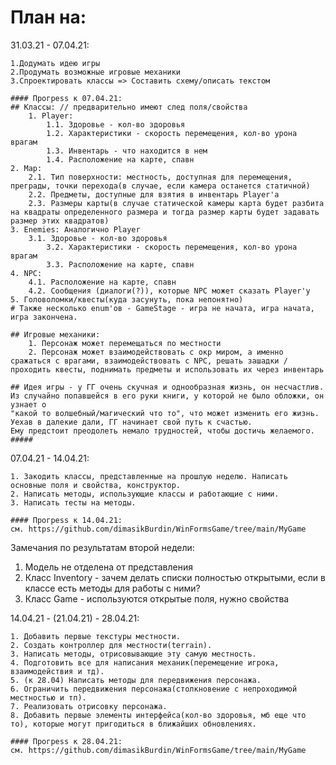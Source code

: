 # План на:
  31.03.21 - 07.04.21: 
  
    1.Додумать идею игры
    2.Продумать возможные игровые механики
    3.Спроектировать классы => Составить схему/описать текстом
    
    #### Прогреss к 07.04.21:
    ## Классы: // предварительно имеют след поля/свойства
    	1. Player: 
    		1.1. Здоровье - кол-во здоровья
    		1.2. Характеристики - скорость перемещения, кол-во урона врагам
    		1.3. Инвентарь - что находится в нем
    		1.4. Расположение на карте, спавн
	2. Map:
		2.1. Тип поверхности: местность, доступная для перемещения, преграды, точки перехода(в случае, если камера останется статичной)
		2.2. Предметы, доступные для взятия в инвентарь Player'а
		2.3. Размеры карты(в случае статической камеры карта будет разбита на квадраты определенного размера и тогда размер карты будет задавать размер этих квадратов)
	3. Enemies: Аналогично Player
		3.1. Здоровье - кол-во здоровья
    		3.2. Характеристики - скорость перемещения, кол-во урона врагам
    		3.3. Расположение на карте, спавн
	4. NPC:
		4.1. Расположение на карте, спавн
		4.2. Сообщения (диалоги(?)), которые NPC может сказать Player'у	
	5. Головоломки/квесты(куда засунуть, пока непонятно)
	# Также несколько enum'ов - GameStage - игра не начата, игра начата, игра закончена.
	
	## Игровые механики:
		1. Персонаж может перемещаться по местности
		2. Персонаж может взаимодействовать с окр миром, а именно сражаться с врагами, взаимодействовать с NPC, решать зашадки / проходить квесты, поднимать предметы и использовать их через инвентарь

 	## Идея игры - у ГГ очень скучная и однообразная жизнь, он несчастлив. Из случайно попавшейся в его руки книги, у которой не было обложки, он узнает о 
	"какой то волшебный/магический что то", что может изменить его жизнь. Уехав в далекие дали, ГГ начинает свой путь к счастью. 
	Ему предстоит преодолеть немало трудностей, чтобы достичь желаемого.
	#####
	
  07.04.21 - 14.04.21:
	
	1. Закодить классы, представленные на прошлую неделю. Написать основные поля и свойства, конструктор.
	2. Написать методы, использующие классы и работающие с ними. 
	3. Написать тесты на методы.

	#### Прогреss к 14.04.21: 
	см. https://github.com/dimasikBurdin/WinFormsGame/tree/main/MyGame

Замечания по результатам второй недели:
1. Модель не отделена от представления
2. Класс Inventory - зачем делать списки полностью открытыми, если в классе есть методы для работы с ними?
3. Класс Game - используются открытые поля, нужно свойства


 14.04.21 - (21.04.21) - 28.04.21:
 	
	1. Добавить первые текстуры местности.
	2. Создать контроллер для местности(terrain).
	3. Написать методы, отрисовывающие эту самую местность.
	4. Подготовить все для написания механик(перемещение игрока, взаимодействия и тд).
	5. (к 28.04) Написать методы для передвижения персонажа.
	6. Ограничить передвижения персонажа(столкновение с непроходимой местностью и тп).
	7. Реализовать отрисовку персонажа.
	8. Добавить первые элементы интерфейса(кол-во здоровья, мб еще что то), которые могут пригодиться в ближайших обновлениях.
	
	#### Прогреss к 28.04.21:
	см. https://github.com/dimasikBurdin/WinFormsGame/tree/main/MyGame



